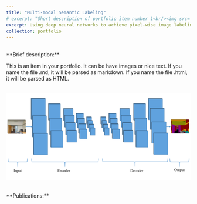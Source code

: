 ```yaml
---
title: "Multi-modal Semantic Labeling"
# excerpt: "Short description of portfolio item number 1<br/><img src='/images/500x300.png'>"
excerpt: Using deep neural networks to achieve pixel-wise image labeling task. 
collection: portfolio
---
```


<br>
**Brief description:** 

This is an item in your portfolio. It can be have images or nice text. If you name the file .md, it will be parsed as markdown. If you name the file .html, it will be parsed as HTML. 

<br/><img src='/images/CNN.png'>



<br>
**Publications:** 


